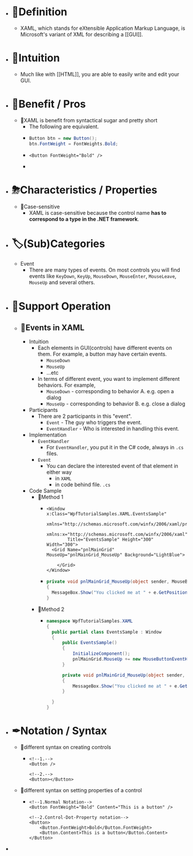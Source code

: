 - # 📝Definition
	- XAML, which stands for eXtensible Application Markup Language, is Microsoft's variant of XML for describing a [[GUI]].
- # 🧠Intuition
	- Much like with [[HTML]], you are able to easily write and edit your GUI.
- # 🚀Benefit / Pros
	- 📌XAML is benefit from syntactical sugar and pretty short
		- The following are equivalent.
		- ``` c#
		  Button btn = new Button();
		  btn.FontWeight = FontWeights.Bold;
		  ```
		- ``` xaml
		  <Button FontWeight="Bold" />
		  ```
		-
- # ⛈Characteristics / Properties
	- 📌Case-sensitive
		- XAML is case-sensitive because the control name **has to correspond to a type in the .NET framework**.
- # 🏷(Sub)Categories
	- Event
		- There are many types of events. On most controls you will find events like `KeyDown`, `KeyUp`, `MouseDown`, `MouseEnter`, `MouseLeave`, `MouseUp` and several others.
- # 💫Support Operation
	- ## 🌟Events in XAML
		- Intuition
			- Each elements in GUI(controls) have different events on them. For example, a button may have certain events.
				- `MouseDown`
				- `MouseUp`
				- ...etc
			- In terms of different event, you want to implement different behaviors. For example,
				- `MouseDown` - corresponding to behavior A. e.g. open a dialog
				- `MouseUp` - corresponding to behavior B. e.g. close a dialog
		- Participants
			- There are 2 participants in this "event".
				- `Event` - The guy who triggers the event.
				- `EventHandler` - Who is interested in handling this event.
		- Implementation
			- `EventHandler`
				- For `EventHandler`, you put it in the C# code, always in `.cs` files.
			- `Event`
				- You can declare the interested event of that element in either way
					- in `XAML`
					- in code behind file. `.cs`
		- Code Sample
			- 📌Method 1
				- ``` xaml
				  <Window x:Class="WpfTutorialSamples.XAML.EventsSample"
				          xmlns="http://schemas.microsoft.com/winfx/2006/xaml/presentation"
				          xmlns:x="http://schemas.microsoft.com/winfx/2006/xaml"
				          Title="EventsSample" Height="300" Width="300">
				  	<Grid Name="pnlMainGrid" MouseUp="pnlMainGrid_MouseUp" Background="LightBlue">        
				  		
				      </Grid>
				  </Window>
				  ```
				- ``` c#
				  private void pnlMainGrid_MouseUp(object sender, MouseButtonEventArgs e)
				  {
				  	MessageBox.Show("You clicked me at " + e.GetPosition(this).ToString());
				  }
				  ```
			- 📌Method 2
				- ``` c#
				  namespace WpfTutorialSamples.XAML
				  {
				  	public partial class EventsSample : Window
				  	{
				  		public EventsSample()
				  		{
				  			InitializeComponent();
				  			pnlMainGrid.MouseUp += new MouseButtonEventHandler(pnlMainGrid_MouseUp);
				  		}
				  
				  		private void pnlMainGrid_MouseUp(object sender, MouseButtonEventArgs e)
				  		{
				  			MessageBox.Show("You clicked me at " + e.GetPosition(this).ToString());
				  		}
				  
				  	}
				  }
				  ```
- # ✒Notation / Syntax
	- 📌different syntax on creating controls
		- ``` xaml
		  <!--1.-->
		  <Button />
		  
		  <!--2.-->
		  <Button></Button>
		  ```
	- 📌different syntax on setting properties of a control
		- ``` xaml
		  <!--1.Normal Notation-->
		  <Button FontWeight="Bold" Content="This is a button" />
		  
		  <!--2.Control-Dot-Property notation-->
		  <Button>
		      <Button.FontWeight>Bold</Button.FontWeight>
		      <Button.Content>This is a button</Button.Content>
		  </Button>
		  ```
-